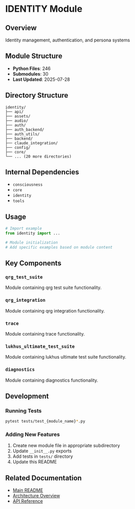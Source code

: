 # IDENTITY Module

## Overview
Identity management, authentication, and persona systems

## Module Structure
- **Python Files**: 246
- **Submodules**: 30
- **Last Updated**: 2025-07-28

## Directory Structure
```
identity/
├── api/
├── assets/
├── audio/
├── auth/
├── auth_backend/
├── auth_utils/
├── backend/
├── claude_integration/
├── config/
├── core/
└── ... (20 more directories)
```

## Internal Dependencies
- `consciousness`
- `core`
- `identity`
- `tools`

## Usage

```python
# Import example
from identity import ...

# Module initialization
# Add specific examples based on module content
```

## Key Components

### `qrg_test_suite`
Module containing qrg test suite functionality.

### `qrg_integration`
Module containing qrg integration functionality.

### `trace`
Module containing trace functionality.

### `lukhus_ultimate_test_suite`
Module containing lukhus ultimate test suite functionality.

### `diagnostics`
Module containing diagnostics functionality.

## Development

### Running Tests
```bash
pytest tests/test_{module_name}*.py
```

### Adding New Features
1. Create new module file in appropriate subdirectory
2. Update `__init__.py` exports
3. Add tests in `tests/` directory
4. Update this README

## Related Documentation
- [Main README](../README.md)
- [Architecture Overview](../docs/architecture.md)
- [API Reference](../docs/api_reference.md)
